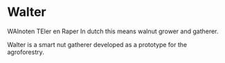 # Walter

WAlnoten TEler en Raper
In dutch this means walnut grower and gatherer.

Walter is a smart nut gatherer developed as a prototype for the agroforestry.
